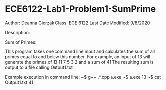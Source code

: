 # ECE6122-Lab1-Problem1-SumPrime

Author: Deanna Gierzak
Class: ECE 6122
Last Date Modified: 9/8/2020

Description:

Sum of Primes:

This program takes one command line input and calculates the sum of all primes equal to and below this number.
For example, an input of 13 will generate the primes of 13 11 7 5 3 2 and a sum of 41
The resulting sum is output to a file calling Output1.txt


Example execution in command line:
~$  g++ .\*.cpp a.exe
~$  a.exe 13
~$ cat Output1.txt
41
